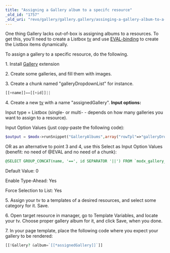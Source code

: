 ```yaml
---
title: "Assigning a Gallery album to a specifc resource"
_old_id: "1757"
_old_uri: "revo/gallery/gallery.gallery/assinging-a-gallery-album-to-a-specifc-resource"
---
```


One thing Gallery lacks out-of-box is assigning albums to a resources. To get this, you'll need to create a Listbox [tv](making-sites-with-modx/customizing-content/template-variables) and use [EVAL-binding](making-sites-with-modx/customizing-content/template-variables/bindings/eval-binding) to create the Listbox items dynamically.

To assign a gallery to a specific resource, do the following.

1\. Install [Gallery](https://rtfm.modx.com/extras/revo/gallery/gallery.gallery) extension

2\. Create some galleries, and fill them with images.

3\. Create a chunk named "galleryDropdownList" for instance.

``` php
[[+name]]==[[+id]]||
```

4\. Create a new [tv](making-sites-with-modx/customizing-content/template-variables) with a name "assignedGallery". **Input options:**

Input type = Listbox (single- or multi- - depends on how many galleries you want to assign to a resource).

Input Option Values (just copy-paste the following code):

``` php
$output = $modx->runSnippet("GalleryAlbums",array("rowTpl"=>"galleryDropdownList"))."none==0"; return $output;
```

OR as an alternative to point 3 and 4, use this Select as Input Option Values (benefit: no need of @EVAL and no need of a chunk):

``` sql
@SELECT GROUP_CONCAT(name, '==', id SEPARATOR '||') FROM `modx_gallery_albums` WHERE active=1
```

Default Value: 0

Enable Type-Ahead: Yes

Force Selection to List: Yes

5\. Assign your tv to a templates of a desired resources, and select some category for it. Save.

6\. Open target resource in manager, go to Template Variables, and locate your tv. Choose proper gallery album for it, and click Save, when you done.

7\. In your page template, place the following code where you expect your gallery to be rendered:

``` php
[[!Gallery? &album=`[[*assignedGallery]]`]]
```
